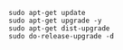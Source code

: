 
    sudo apt-get update
    sudo apt-get upgrade -y
    sudo apt-get dist-upgrade
    sudo do-release-upgrade -d